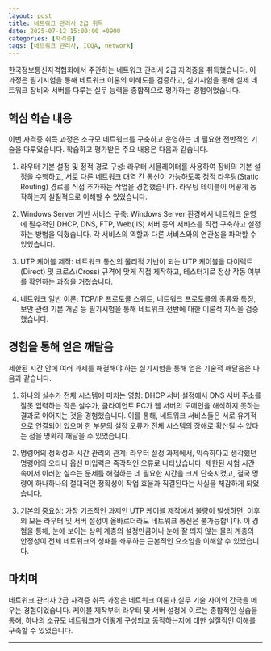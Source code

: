```yaml
---
layout: post
title: 네트워크 관리사 2급 취득
date: 2025-07-12 15:00:00 +0900
categories: [자격증]
tags: [네트워크 관리사, ICQA, network]
---
```

한국정보통신자격협회에서 주관하는 네트워크 관리사 2급 자격증을 취득했습니다. 이 과정은 필기시험을 통해 네트워크 이론의 이해도를 검증하고, 실기시험을 통해 실제 네트워크 장비와 서버를 다루는 실무 능력을 종합적으로 평가하는 경험이었습니다.

## 핵심 학습 내용

이번 자격증 취득 과정은 소규모 네트워크를 구축하고 운영하는 데 필요한 전반적인 기술을 다루었습니다. 학습하고 평가받은 주요 내용은 다음과 같습니다.

1.  라우터 기본 설정 및 정적 경로 구성: 라우터 시뮬레이터를 사용하여 장비의 기본 설정을 수행하고, 서로 다른 네트워크 대역 간 통신이 가능하도록 정적 라우팅(Static Routing) 경로를 직접 추가하는 작업을 경험했습니다. 라우팅 테이블이 어떻게 동작하는지 실질적으로 이해할 수 있었습니다.

2.  Windows Server 기반 서비스 구축: Windows Server 환경에서 네트워크 운영에 필수적인 DHCP, DNS, FTP, Web(IIS) 서버 등의 서비스를 직접 구축하고 설정하는 방법을 익혔습니다. 각 서비스의 역할과 다른 서비스와의 연관성을 파악할 수 있었습니다.

3.  UTP 케이블 제작: 네트워크 통신의 물리적 기반이 되는 UTP 케이블을 다이렉트(Direct) 및 크로스(Cross) 규격에 맞게 직접 제작하고, 테스터기로 정상 작동 여부를 확인하는 과정을 거쳤습니다.

4.  네트워크 일반 이론: TCP/IP 프로토콜 스위트, 네트워크 프로토콜의 종류와 특징, 보안 관련 기본 개념 등 필기시험을 통해 네트워크 전반에 대한 이론적 지식을 검증했습니다.

## 경험을 통해 얻은 깨달음

제한된 시간 안에 여러 과제를 해결해야 하는 실기시험을 통해 얻은 기술적 깨달음은 다음과 같습니다.

1.  하나의 실수가 전체 시스템에 미치는 영향: DHCP 서버 설정에서 DNS 서버 주소를 잘못 입력하는 작은 실수가, 클라이언트 PC가 웹 서버의 도메인을 해석하지 못하는 결과로 이어지는 것을 경험했습니다. 이를 통해, 네트워크 서비스들은 서로 유기적으로 연결되어 있으며 한 부분의 설정 오류가 전체 시스템의 장애로 확산될 수 있다는 점을 명확히 깨달을 수 있었습니다.

2.  명령어의 정확성과 시간 관리의 관계: 라우터 설정 과제에서, 익숙하다고 생각했던 명령어의 오타나 옵션 미입력은 즉각적인 오류로 나타났습니다. 제한된 시험 시간 속에서 이러한 실수는 문제를 해결하는 데 필요한 시간을 크게 단축시켰고, 결국 명령어 하나하나의 절대적인 정확성이 작업 효율과 직결된다는 사실을 체감하게 되었습니다.

3.  기본의 중요성: 가장 기초적인 과제인 UTP 케이블 제작에서 불량이 발생하면, 이후의 모든 라우터 및 서버 설정이 올바르더라도 네트워크 통신은 불가능합니다. 이 경험을 통해, 눈에 보이는 상위 계층의 설정만큼이나 눈에 잘 띄지 않는 물리 계층의 안정성이 전체 네트워크의 성패를 좌우하는 근본적인 요소임을 이해할 수 있었습니다.

## 마치며

네트워크 관리사 2급 자격증 취득 과정은 네트워크 이론과 실무 기술 사이의 간극을 메우는 경험이었습니다. 케이블 제작부터 라우터 및 서버 설정에 이르는 종합적인 실습을 통해, 하나의 소규모 네트워크가 어떻게 구성되고 동작하는지에 대한 실질적인 이해를 구축할 수 있었습니다.

<hr class="short-rule">